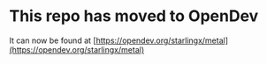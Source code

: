 # This repo has moved to OpenDev

It can now be found at [https://opendev.org/starlingx/metal](https://opendev.org/starlingx/metal)
